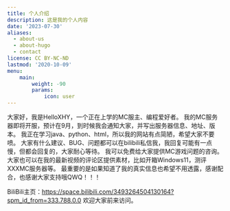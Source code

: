 ```yaml
---
title: 个人介绍
description: 这是我的个人内容
date: '2023-07-30'
aliases:
  - about-us
  - about-hugo
  - contact
license: CC BY-NC-ND
lastmod: '2020-10-09'
menu:
    main: 
        weight: -90
        params:
            icon: user
---
```


大家好，我是HelloXHY，一个正在上学的MC服主、编程爱好者。
我的MC服务器即将开服，预计在9月，到时候我会通知大家，并写出服务器信息、地址、版本。
我正在学习java、python、html，所以我的网站有点简陋，希望大家不要喷。
大家有什么建议、BUG、问题都可以在bilibili私信我，我回复可能有一点慢，但都会回复的，大家耐心等待。
我可以免费给大家提供MC游戏问题的咨询。
大家也可以在我的最新视频的评论区提供素材，比如开箱Windows11，测评XXXMC服务器等。
最重要的是如果知道了我的真实信息也希望不用透露，感谢配合，也感谢大家支持哦QWQ！！！




BiliBili主页：https://space.bilibili.com/3493264504130164?spm_id_from=333.788.0.0
欢迎大家前来访问。
